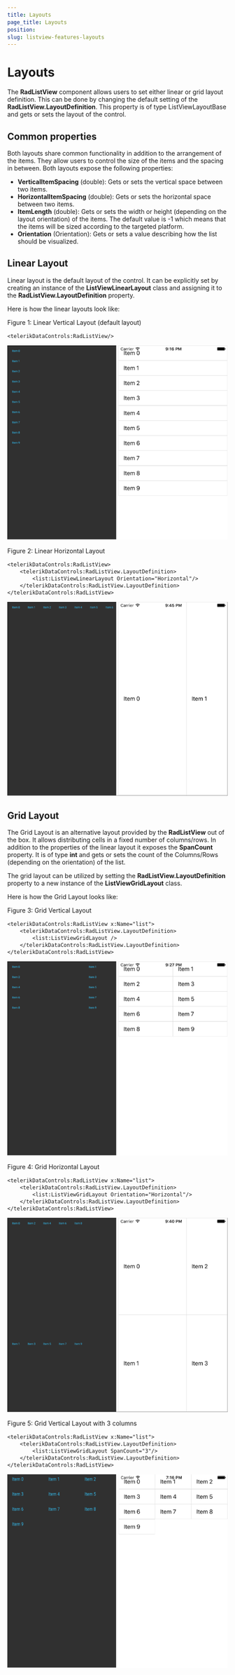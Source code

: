 ```yaml
---
title: Layouts
page_title: Layouts
position: 
slug: listview-features-layouts
---
```


# Layouts

The **RadListView** component allows users to set either linear or grid layout definition. This can be done by changing the default setting of the **RadListView.LayoutDefinition**. This property is of type ListViewLayoutBase and gets or sets the layout of the control. 

## Common properties

Both layouts share common functionality in addition to the arrangement of the items. They allow users to control the size of the items and the spacing in between. Both layouts expose the following properties:

- **VerticalItemSpacing** (double): Gets or sets the vertical space between two items.
- **HorizontalItemSpacing** (double): Gets or sets the horizontal space between two items.
- **ItemLength** (double): Gets or sets the width or height (depending on the layout orientation) of the items. The default value is -1 which means that the items will be sized according to the targeted platform.
- **Orientation** (Orientation): Gets or sets a value describing how the list should be visualized.

## Linear Layout

Linear layout is the default layout of the control. It can be explicitly set by creating an instance of the **ListViewLinearLayout** class and assigning it to the **RadListView.LayoutDefinition** property.

Here is how the linear layouts look like:

Figure 1: Linear Vertical Layout (default layout)

	<telerikDataControls:RadListView/>

![Linear Vertical](images/listview-features-layout.png)

Figure 2: Linear Horizontal Layout
	
	<telerikDataControls:RadListView>
		<telerikDataControls:RadListView.LayoutDefinition>
			<list:ListViewLinearLayout Orientation="Horizontal"/>
		</telerikDataControls:RadListView.LayoutDefinition>
	</telerikDataControls:RadListView>

![Linear Horizontal](images/listview-features-horizontal-layout.png)

## Grid Layout

The Grid Layout is an alternative layout provided by the **RadListView** out of the box. It allows distributing cells in a fixed number of columns/rows. In addition to the properties of the linear layout it exposes the **SpanCount** property. It is of type **int** and gets or sets the count of the Columns/Rows (depending on the orientation) of the list. 

The grid layout can be utilized by setting the **RadListView.LayoutDefinition** property to a new instance of the **ListViewGridLayout** class.

Here is how the Grid Layout looks like:

Figure 3: Grid Vertical Layout

	<telerikDataControls:RadListView x:Name="list">
		<telerikDataControls:RadListView.LayoutDefinition>
			<list:ListViewGridLayout />
		</telerikDataControls:RadListView.LayoutDefinition>
	</telerikDataControls:RadListView>

![Grid Vertical](images/listview-features-grid-layout.png)

Figure 4: Grid Horizontal Layout

	<telerikDataControls:RadListView x:Name="list">
		<telerikDataControls:RadListView.LayoutDefinition>
			<list:ListViewGridLayout Orientation="Horizontal"/>
		</telerikDataControls:RadListView.LayoutDefinition>
	</telerikDataControls:RadListView>

![Grid Horizontal](images/listview-features-horizontal-grid-layout.png)

Figure 5: Grid Vertical Layout with 3 columns

	<telerikDataControls:RadListView x:Name="list">
		<telerikDataControls:RadListView.LayoutDefinition>
			<list:ListViewGridLayout SpanCount="3"/>
		</telerikDataControls:RadListView.LayoutDefinition>
	</telerikDataControls:RadListView>

![Grid Horizontal](images/listview-features-spancount-grid-layout.png)

